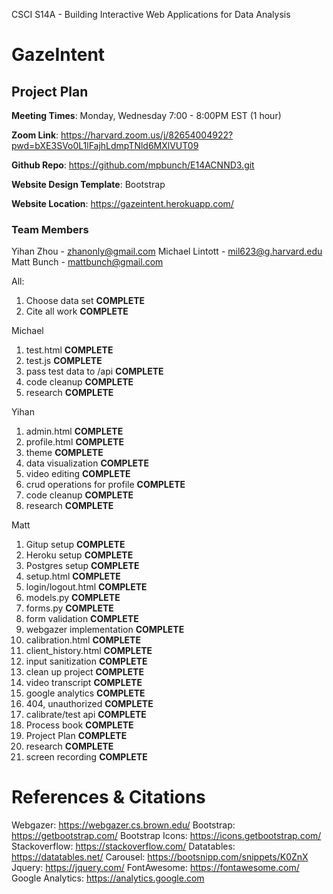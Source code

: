 CSCI S14A - Building Interactive Web Applications for Data Analysis

# GazeIntent

## Project Plan

**Meeting Times**: Monday, Wednesday 7:00 - 8:00PM EST (1 hour)

**Zoom Link**: https://harvard.zoom.us/j/82654004922?pwd=bXE3SVo0L1lFajhLdmpTNld6MXlVUT09

**Github Repo**: https://github.com/mpbunch/E14ACNND3.git

**Website Design Template**: Bootstrap

**Website Location**: https://gazeintent.herokuapp.com/

### Team Members

Yihan Zhou - zhanonly@gmail.com
Michael Lintott - mil623@g.harvard.edu
Matt Bunch - mattbunch@gmail.com

All:
1. Choose data set **COMPLETE**
2. Cite all work **COMPLETE**

Michael
1. test.html **COMPLETE**
2. test.js **COMPLETE**
3. pass test data to /api **COMPLETE**
4. code cleanup **COMPLETE**
5. research **COMPLETE**

Yihan
1. admin.html **COMPLETE**
2. profile.html **COMPLETE**
3. theme **COMPLETE**
4. data visualization **COMPLETE**
5. video editing **COMPLETE**
6. crud operations for profile **COMPLETE**
7. code cleanup **COMPLETE**
8. research **COMPLETE**

Matt
1. Gitup setup **COMPLETE**
2. Heroku setup **COMPLETE**
3. Postgres setup **COMPLETE**
4. setup.html **COMPLETE**
5. login/logout.html **COMPLETE**
6. models.py **COMPLETE**
7. forms.py **COMPLETE**
8. form validation **COMPLETE**
9. webgazer implementation **COMPLETE**
10. calibration.html **COMPLETE**
11. client_history.html **COMPLETE**
12. input sanitization **COMPLETE**
13. clean up project **COMPLETE**
14. video transcript **COMPLETE**
15. google analytics **COMPLETE**
16. 404, unauthorized **COMPLETE**
17. calibrate/test api **COMPLETE**
18. Process book **COMPLETE**
19. Project Plan **COMPLETE**
20. research **COMPLETE**
21. screen recording **COMPLETE**

# References & Citations
Webgazer: https://webgazer.cs.brown.edu/
Bootstrap: https://getbootstrap.com/
Bootstrap Icons: https://icons.getbootstrap.com/
Stackoverflow: https://stackoverflow.com/
Datatables: https://datatables.net/
Carousel: https://bootsnipp.com/snippets/K0ZnX
Jquery: https://jquery.com/
FontAwesome: https://fontawesome.com/
Google Analytics: https://analytics.google.com

